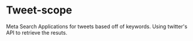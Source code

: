 Tweet-scope
===========

Meta Search Applications for tweets based off of keywords. Using twitter's API to retrieve the resuts. 